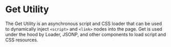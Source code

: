 Get Utility
===========

The Get Utility is an asynchronous script and CSS loader that can be used to
dynamically inject `<script>` and `<link>` nodes into the page. Get is used
under the hood by Loader, JSONP, and other components to load script and CSS
resources.
